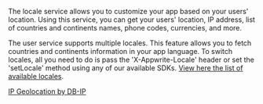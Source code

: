 The locale service allows you to customize your app based on your users' location. Using this service, you can get your users' location, IP address, list of countries and continents names, phone codes, currencies, and more. 

The user service supports multiple locales. This feature allows you to fetch countries and continents information in your app language. To switch locales, all you need to do is pass the 'X-Appwrite-Locale' header or set the 'setLocale' method using any of our available SDKs. [View here the list of available locales](https://github.com/appwrite/appwrite/blob/master/app/config/locales.php).

<a href='https://db-ip.com'>IP Geolocation by DB-IP</a><!-- https://db-ip.com/db/download/ip-to-country-lite -->